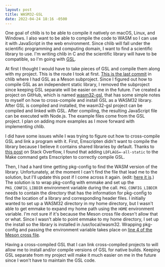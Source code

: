 ```yaml
---
layout: post
title: WASM32-GSL
date: 2022-04-24 18:16 -0500
---
```

One goal of chlib is to be able to compile it natively on macOS, Linux, and Windows. I also want to be able to compile
the code to WASM so I can use it with JavaScript in the web environment. Since chlib will fall under the scientific
programming and computing domain, I want to find a scientific library to use. I'm writing chlib in C and the scientific
library will have to be compatible, so I'm going with [GSL](https://www.gnu.org/software/gsl/).

At first I thought I would have to take pieces of GSL and compile them along with my project. This is the route I took
at first. [This is the last commit](https://github.com/mmdski/chlib/tree/2fb212b7fb08dd665f3399f62a5b1c1082549ac7)
in chlib where I had GSL as a Meson subproject. Since I figured out how to compile GSL as an independent static library,
I removed the subproject since keeping GSL separate will be easier on me in the future. I've created a project on
GitHub, which is named [wasm32-gsl](https://github.com/mmdski/wasm32-gsl), that has some simple notes to myself on how
to cross-compile and install GSL as a WASM32 library. After GSL is compiled and installed, the wasm32-gsl project can be
compiled and linked with GSL. After compiling, the resulting JavaScript file can be executed with Node.js. The example
files come from the GSL project. I plan on adding more examples as I move forward with implementing chlib.

I did have some issues while I was trying to figure out how to cross-compile GSL and link a program with it. First,
Emscripten didn't want to compile the library because I believe it contains shared libraries by default. Thanks to [this
post](https://stackoverflow.com/questions/67159161/how-to-compile-the-c-gnu-scientific-library-gsl-to-web-assembly-using-emscript/67169806#67169806)
on Stack Overflow, I found that adding `LDFLAGS=-all-static` to the Make command gets Emscripten to correctly compile
GSL.

Then, I had a hard time getting pkg-config to find the WASM version of the library. Unfortunately, at the moment I can't
find the file that lead me to the solution, but I'll update this post if I come across it again. (edit: [here it
is](https://github.com/hartenfels/meson-emscripten-example/blob/master/cross/emscripten.cross).) The solution is to wrap
pkg-config with emmake and set up the `PKG_CONFIG_LIBDIR` environment variable during the call. `PKG_CONFIG_LIBDIR`
needs to contain the directory that has the information for pkg-config to find the location of a library and
corresponding header files. I initially wanted to set up a WASM32 directory in my home directory, but I wasn't able to
get emmake to expand my home path using the `HOME` environment variable. I'm not sure if it's because the Meson cross
file doesn't allow that or what. Since I wasn't able to point emmake to my home directory, I set up the install so the
library is installed in /usr/local/wasm32. Wrapping pkg-config and passing the environment variable takes place on [line
4 of the Meson cross
file](https://github.com/mmdski/wasm32-gsl/blob/03adfe759f4849a160d22e36a29b10f7b4372dbf/wasm32.ini#L4).

Having a cross-compiled GSL that I can link cross-compiled projects to will allow me to install and/or compile versions
of GSL for native builds. Keeping GSL separate from my project will make it much easier on me in the future since I
won't have to maintain the GSL code.
